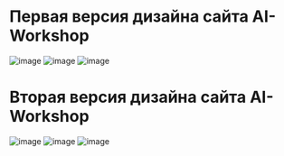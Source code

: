 <h1>Первая версия дизайна сайта AI-Workshop</h1>

![image](https://github.com/archinka207/design/assets/82280061/32bdaec0-79db-474d-bb5f-2c71262bfd73)
![image](https://github.com/archinka207/design/assets/82280061/16f72227-9ade-439f-8904-5b93e4c0de8b)
![image](https://github.com/archinka207/design/assets/82280061/80db9edf-cc1e-4663-8100-d242e01ff8e6)

<h1>Вторая версия дизайна сайта AI-Workshop</h1>

![image](https://github.com/archinka207/design/assets/82280061/26019881-e567-4d5b-b43c-b272017d1e44)
![image](https://github.com/archinka207/design/assets/82280061/b6a1c82a-1f2d-4c72-8236-480f2c14b608)
![image](https://github.com/archinka207/design/assets/82280061/f7ed0161-3909-497f-b745-f90384d7aeab)
